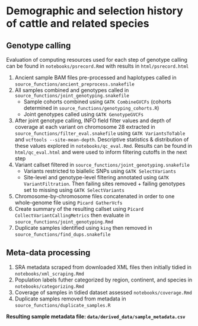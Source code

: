 # Demographic and selection history of cattle and related species

## Genotype calling

Evaluation of computing resources used for each step of genotype calling can be found in `notebooks/psrecord.Rmd` with results in `html/psrecord.html`

1. Ancient sample BAM files pre-processed and haplotypes called in `source_functions/ancient_preprocess.snakefile`
2. All samples combined and genotypes called in `source_functions/joint_genotyping.snakefile`
    + Sample cohorts combined using `GATK CombineGVCFs` (cohorts determined in `source_functions/genotyping_cohorts.R`)
    + Joint genotypes called using `GATK GenotypeGVCFs`
3. After joint genotype calling, INFO field filter values and depth of coverage at each variant on chromosome 28 extracted in `source_functions/filter_eval.snakefile` using `GATK VariantsToTable` and `vcftools --site-mean-depth`. Descriptive statistics & distribution of these values explored in `notebooks/qc_eval.Rmd`. Results can be found in `html/qc_eval.html` and were used to inform filtering cutoffs in the next step
4. Variant callset filtered in `source_functions/joint_genotyping.snakefile`
    + Variants restricted to biallelic SNPs using `GATK SelectVariants`
    + Site-level and genotype-level filtering annotated using `GATK VariantFiltration`. Then failing sites removed + failing genotypes set to missing using `GATK SelectVariants`
5. Chromosome-by-chromosome files concatenated in order to one whole-genome file using `Picard GatherVcfs`
6. Create summary of the resulting callset using `Picard CollectVariantCallingMetrics` then evaluate in `source_functions/joint_genotyping.Rmd`
7. Duplicate samples identified using `king` then removed in `source_functions/find_dups.snakefile`

## Meta-data processing

1. SRA metadata scraped from downloaded XML files then initially tidied in `notebooks/xml_scraping.Rmd`
2. Population labels futher categorized by region, continent, and species in `notebooks/categorizing.Rmd`
3. Coverage of samples in tidied dataset assessed `notebooks/coverage.Rmd`
4. Duplicate samples removed from metadata in `source_functions/duplicate_samples.R`

**Resulting sample metadata file: `data/derived_data/sample_metadata.csv`**